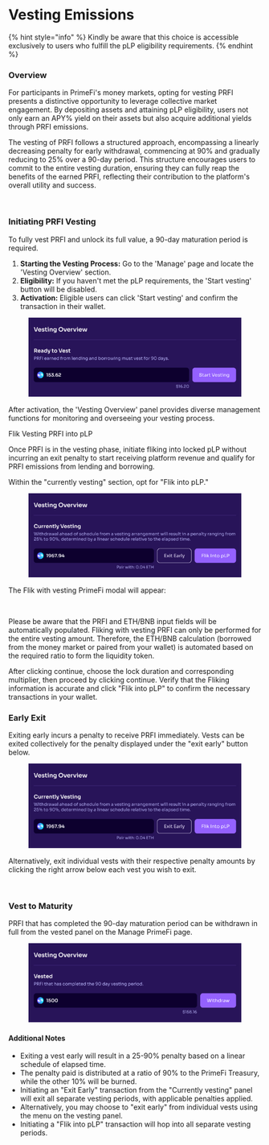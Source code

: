 # Vesting Emissions

{% hint style="info" %}
Kindly be aware that this choice is accessible exclusively to users who fulfill the pLP eligibility requirements.
{% endhint %}

### Overview

For participants in PrimeFi's money markets, opting for vesting PRFI presents a distinctive opportunity to leverage collective market engagement. By depositing assets and attaining pLP eligibility, users not only earn an APY% yield on their assets but also acquire additional yields through PRFI emissions.

The vesting of PRFI follows a structured approach, encompassing a linearly decreasing penalty for early withdrawal, commencing at 90% and gradually reducing to 25% over a 90-day period. This structure encourages users to commit to the entire vesting duration, ensuring they can fully reap the benefits of the earned PRFI, reflecting their contribution to the platform's overall utility and success.

<figure><img src="../.gitbook/assets/PF Whitepaper (2) (1).jpg" alt=""><figcaption></figcaption></figure>

### Initiating PRFI Vesting

To fully vest PRFI and unlock its full value, a 90-day maturation period is required.

1. **Starting the Vesting Process:** Go to the 'Manage' page and locate the 'Vesting Overview' section.
2. **Eligibility:** If you haven't met the pLP requirements, the 'Start vesting' button will be disabled.
3. **Activation:** Eligible users can click 'Start vesting' and confirm the transaction in their wallet.

<figure><img src="../.gitbook/assets/Vesting (2).jpg" alt=""><figcaption></figcaption></figure>

After activation, the 'Vesting Overview' panel provides diverse management functions for monitoring and overseeing your vesting process.

Flik Vesting PRFI into pLP

Once PRFI is in the vesting phase, initiate fliking into locked pLP without incurring an exit penalty to start receiving platform revenue and qualify for PRFI emissions from lending and borrowing.

Within the "currently vesting" section, opt for "Flik into pLP."

<figure><img src="../.gitbook/assets/Frame 872.jpg" alt=""><figcaption></figcaption></figure>

The Flik with vesting PrimeFi modal will appear:

<figure><img src="../.gitbook/assets/image (79).png" alt="" width="375"><figcaption></figcaption></figure>

Please be aware that the PRFI and ETH/BNB input fields will be automatically populated. Fliking with vesting PRFI can only be performed for the entire vesting amount. Therefore, the ETH/BNB calculation (borrowed from the money market or paired from your wallet) is automated based on the required ratio to form the liquidity token.

After clicking continue, choose the lock duration and corresponding multiplier, then proceed by clicking continue. Verify that the Fliking information is accurate and click "Flik into pLP" to confirm the necessary transactions in your wallet.

### Early Exit

Exiting early incurs a penalty to receive PRFI immediately. Vests can be exited collectively for the penalty displayed under the "exit early" button below.

<figure><img src="../.gitbook/assets/Frame 872 (1).jpg" alt=""><figcaption></figcaption></figure>

Alternatively, exit individual vests with their respective penalty amounts by clicking the right arrow below each vest you wish to exit.

<figure><img src="../.gitbook/assets/image (81).png" alt="" width="563"><figcaption></figcaption></figure>

### Vest to Maturity

PRFI that has completed the 90-day maturation period can be withdrawn in full from the vested panel on the Manage PrimeFi page.

<figure><img src="../.gitbook/assets/Vested.jpg" alt=""><figcaption></figcaption></figure>

#### Additional Notes

* Exiting a vest early will result in a 25-90% penalty based on a linear schedule of elapsed time.
* The penalty paid is distributed at a ratio of 90% to the PrimeFi Treasury, while the other 10% will be burned.
* Initiating an "Exit Early" transaction from the "Currently vesting" panel will exit all separate vesting periods, with applicable penalties applied.
* Alternatively, you may choose to "exit early" from individual vests using the menu on the vesting panel.
* Initiating a "Flik into pLP" transaction will hop into all separate vesting periods.
